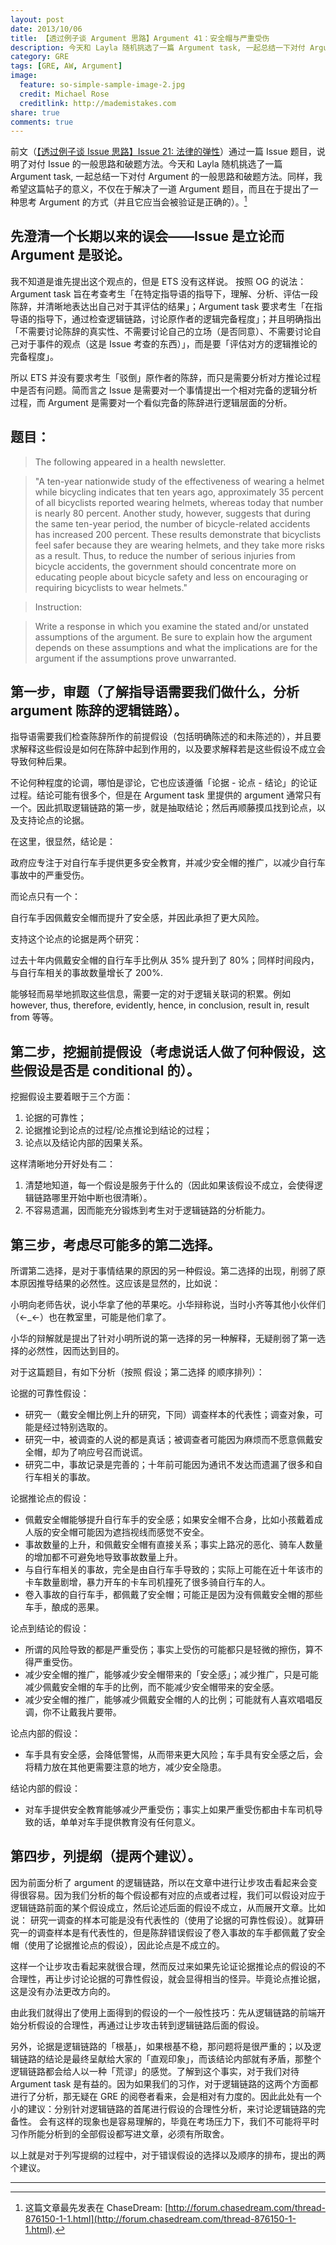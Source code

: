 ```yaml
---
layout: post
date: 2013/10/06
title: 【透过例子谈 Argument 思路】Argument 41：安全帽与严重受伤
description: 今天和 Layla 随机挑选了一篇 Argument task, 一起总结一下对付 Argument 的一般思路和破题方法。同样，我希望这篇帖子的意义，不仅在于解决了一道 Argument 题目，而且在于提出了一种思考 Argument 的方式（并且它应当会被验证是正确的）。
category: GRE
tags: [GRE, AW, Argument]
image:
  feature: so-simple-sample-image-2.jpg
  credit: Michael Rose
  creditlink: http://mademistakes.com
share: true
comments: true
---
```

前文（[【透过例子谈 Issue 思路】Issue 21: 法律的弹性]({{site.url}}/GRE-Issue)）通过一篇 Issue 题目，说明了对付 Issue 的一般思路和破题方法。今天和 Layla 随机挑选了一篇 Argument task, 一起总结一下对付 Argument 的一般思路和破题方法。同样，我希望这篇帖子的意义，不仅在于解决了一道 Argument 题目，而且在于提出了一种思考 Argument 的方式（并且它应当会被验证是正确的）。[^1]

<!--more-->

## 先澄清一个长期以来的误会——Issue 是立论而 Argument 是驳论。

我不知道是谁先提出这个观点的，但是 ETS 没有这样说。
按照 OG 的说法：Argument task 旨在考查考生「在特定指导语的指导下，理解、分析、评估一段陈辞，并清晰地表达出自己对于其评估的结果」；Argument task 要求考生「在指导语的指导下，通过检查逻辑链路，讨论原作者的逻辑完备程度」；并且明确指出「不需要讨论陈辞的真实性、不需要讨论自己的立场（是否同意）、不需要讨论自己对于事件的观点（这是 Issue 考查的东西）」，而是要「评估对方的逻辑推论的完备程度」。

所以 ETS 并没有要求考生「驳倒」原作者的陈辞，而只是需要分析对方推论过程中是否有问题。简而言之 Issue 是需要对一个事情提出一个相对完备的逻辑分析过程，而 Argument 是需要对一个看似完备的陈辞进行逻辑层面的分析。

## 题目：
> The following appeared in a health newsletter.

>"A ten-year nationwide study of the effectiveness of wearing a helmet while bicycling indicates that ten years ago, approximately 35 percent of all bicyclists reported wearing helmets, whereas today that number is nearly 80 percent. Another study, however, suggests that during the same ten-year period, the number of bicycle-related accidents has increased 200 percent. These results demonstrate that bicyclists feel safer because they are wearing helmets, and they take more risks as a result. Thus, to reduce the number of serious injuries from bicycle accidents, the government should concentrate more on educating people about bicycle safety and less on encouraging or requiring bicyclists to wear helmets."

>Instruction:

>Write a response in which you examine the stated and/or unstated assumptions of the argument. Be sure to explain how the argument depends on these assumptions and what the implications are for the argument if the assumptions prove unwarranted.

## 第一步，审题（了解指导语需要我们做什么，分析 argument 陈辞的逻辑链路）。

指导语需要我们检查陈辞所作的前提假设（包括明确陈述的和未陈述的），并且要求解释这些假设是如何在陈辞中起到作用的，以及要求解释若是这些假设不成立会导致何种后果。

不论何种程度的论调，哪怕是谬论，它也应该遵循「论据 - 论点 - 结论」的论证过程。结论可能有很多个，但是在 Argument task 里提供的 argument 通常只有一个。因此抓取逻辑链路的第一步，就是抽取结论；然后再顺藤摸瓜找到论点，以及支持论点的论据。

在这里，很显然，结论是：

政府应专注于对自行车手提供更多安全教育，并减少安全帽的推广，以减少自行车事故中的严重受伤。

而论点只有一个：

自行车手因佩戴安全帽而提升了安全感，并因此承担了更大风险。

支持这个论点的论据是两个研究：

过去十年内佩戴安全帽的自行车手比例从 35% 提升到了 80%；同样时间段内，与自行车相关的事故数量增长了 200%.

能够轻而易举地抓取这些信息，需要一定的对于逻辑关联词的积累。例如 however, thus, therefore, evidently, hence, in conclusion, result in, result from 等等。

## 第二步，挖掘前提假设（考虑说话人做了何种假设，这些假设是否是 conditional 的）。

挖掘假设主要着眼于三个方面：

1. 论据的可靠性；
1. 论据推论到论点的过程/论点推论到结论的过程；
1. 论点以及结论内部的因果关系。

这样清晰地分开好处有二：

1. 清楚地知道，每一个假设是服务于什么的（因此如果该假设不成立，会使得逻辑链路哪里开始中断也很清晰）。
1. 不容易遗漏，因而能充分锻炼到考生对于逻辑链路的分析能力。

## 第三步，考虑尽可能多的第二选择。

所谓第二选择，是对于事情结果的原因的另一种假设。第二选择的出现，削弱了原本原因推导结果的必然性。这应该是显然的，比如说：

小明向老师告状，说小华拿了他的苹果吃。小华辩称说，当时小齐等其他小伙伴们（←_←）也在教室里，可能是他们拿了。

小华的辩解就是提出了针对小明所说的第一选择的另一种解释，无疑削弱了第一选择的必然性，因而达到目的。

对于这篇题目，有如下分析（按照 假设；第二选择 的顺序排列）：

论据的可靠性假设：

* 研究一（戴安全帽比例上升的研究，下同）调查样本的代表性；调查对象，可能是经过特别选取的。
* 研究一中，被调查的人说的都是真话；被调查者可能因为麻烦而不愿意佩戴安全帽，却为了响应号召而说谎。
* 研究二中，事故记录是完善的；十年前可能因为通讯不发达而遗漏了很多和自行车相关的事故。

论据推论点的假设：

* 佩戴安全帽能够提升自行车手的安全感；如果安全帽不合身，比如小孩戴着成人版的安全帽可能因为遮挡视线而感觉不安全。
* 事故数量的上升，和佩戴安全帽有直接关系；事实上路况的恶化、骑车人数量的增加都不可避免地导致事故数量上升。
* 与自行车相关的事故，完全是由自行车手导致的；实际上可能在近十年该市的卡车数量剧增，暴力开车的卡车司机撞死了很多骑自行车的人。
* 卷入事故的自行车手，都佩戴了安全帽；可能正是因为没有佩戴安全帽的那些车手，酿成的恶果。

论点到结论的假设：

* 所谓的风险导致的都是严重受伤；事实上受伤的可能都只是轻微的擦伤，算不得严重受伤。
* 减少安全帽的推广，能够减少安全帽带来的「安全感」；减少推广，只是可能减少佩戴安全帽的车手的比例，而不能减少安全帽带来的安全感。
* 减少安全帽的推广，能够减少佩戴安全帽的人的比例；可能就有人喜欢唱唱反调，你不让戴我片要带。

论点内部的假设：

* 车手具有安全感，会降低警惕，从而带来更大风险；车手具有安全感之后，会将精力放在其他更需要注意的地方，减少安全隐患。

结论内部的假设：

* 对车手提供安全教育能够减少严重受伤；事实上如果严重受伤都由卡车司机导致的话，单单对车手提供教育没有任何意义。

## 第四步，列提纲（提两个建议）。

因为前面分析了 argument 的逻辑链路，所以在文章中进行让步攻击看起来会变得很容易。因为我们分析的每个假设都有对应的点或者过程，我们可以假设对应于逻辑链路前面的某个假设成立，然后论述后面的假设不成立，从而展开文章。比如说：
研究一调查的样本可能是没有代表性的（使用了论据的可靠性假设）。就算研究一的调查样本是有代表性的，但是陈辞错误假设了卷入事故的车手都佩戴了安全帽（使用了论据推论点的假设），因此论点是不成立的。

这样一个让步攻击看起来就很合理，然而反过来如果先论证论据推论点的假设的不合理性，再让步讨论论据的可靠性假设，就会显得相当的怪异。毕竟论点推论据，这是没有办法更改方向的。

由此我们就得出了使用上面得到的假设的一个一般性技巧：先从逻辑链路的前端开始分析假设的合理性，再通过让步攻击转到逻辑链路后面的假设。

另外，论据是逻辑链路的「根基」，如果根基不稳，那问题将是很严重的；以及逻辑链路的结论是最终呈献给大家的「直观印象」，而该结论内部就有矛盾，那整个逻辑链路都会给人以一种「荒谬」的感觉。了解到这个事实，对于我们对待 Argument task 是有益的。因为如果我们的习作，对于逻辑链路的这两个方面都进行了分析，那无疑在 GRE 的阅卷者看来，会是相对有力度的。因此此处有一个小的建议：分别针对逻辑链路的首尾进行假设的合理性分析，来讨论逻辑链路的完备性。
会有这样的现象也是容易理解的，毕竟在考场压力下，我们不可能将平时习作所能分析到的全部假设都写进文章，必须有所取舍。

以上就是对于列写提纲的过程中，对于错误假设的选择以及顺序的排布，提出的两个建议。


------

[^1]: 这篇文章最先发表在 ChaseDream: [http://forum.chasedream.com/thread-876150-1-1.html](http://forum.chasedream.com/thread-876150-1-1.html).

